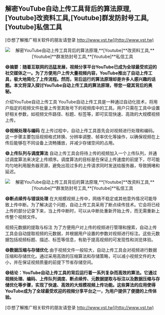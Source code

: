 ## **解密YouTube自动上传工具背后的算法原理,**[Youtube]**改资料工具,**[Youtube]**群发防封号工具,**[Youtube]**私信工具**

[😍想了解推广相关软件的朋友请登录 http://www.vst.tw](http://www.vst.tw)

 <center><img src="https://vst.tw/MP4/tuiguang/png/7.png" alt="解密YouTube自动上传工具背后的算法原理,**[Youtube]**改资料工具,**[Youtube]**群发防封号工具,**[Youtube]**私信工具"></center>

**😄摘要：随着互联网的迅猛发展，视频分享平台YouTube已成为全球最受欢迎的社交媒体之一。为了方便用户上传大量视频内容，YouTube推出了自动上传工具，极大地简化了上传流程。然而，背后运行的算法原理却是许多人感兴趣的话题。本文将深入探讨YouTube自动上传工具的算法原理，带您一窥其背后的奥秘。**

介绍YouTube自动上传工具
YouTube自动上传工具是一种通过自动化技术，将用户指定的视频文件批量上传至其账号下的视频库中的工具。用户只需在工具中设置好相关参数，如视频文件路径、标题、标签等，即可实现快速、高效的大规模视频上传。

**😄视频处理与编码**
在上传过程中，自动上传工具首先会对视频进行处理和编码。这一步骤主要包括视频格式转换、分辨率调整、帧率优化等操作，以确保视频在上传后能够在不同设备上流畅播放，并减少存储空间的占用。

**😄上传队列与调度算法**
自动上传工具会将待上传的视频加入一个上传队列，并通过调度算法来决定上传顺序。调度算法的目标是在保证上传速度的前提下，尽可能均匀地利用服务器资源，避免出现过多的上传请求同时发送给服务器，导致拥堵和延迟。

 <center><img src="https://vst.tw/MP4/tuiguang/png/0.png" alt="解密YouTube自动上传工具背后的算法原理,**[Youtube]**改资料工具,**[Youtube]**群发防封号工具,**[Youtube]**私信工具"></center>

**😄断点续传与错误处理**
在大规模视频上传中，网络不稳定或其他意外情况可能导致上传中断。为了解决这个问题，自动上传工具采用了断点续传技术。它会将已经上传的部分记录下来，当上传中断时，可以从中断处重新开始上传，而无需重新上传整个视频文件。

视频元数据的提取与标注
为了方便用户对上传的视频进行管理和搜索，自动上传工具会自动提取视频的元数据，并根据用户设置的参数对视频进行标注。这些元数据包括视频标题、描述、标签等信息，有助于提高视频的可发现性和浏览体验。

**😄数据压缩与存储优化**
由于视频文件一般较大，自动上传工具会对视频进行数据压缩和存储优化。通过采用高效的压缩算法和存储策略，可以减小视频文件的大小，并在保证视频质量的前提下节省存储空间。

**😄结论：YouTube自动上传工具的背后运行着一系列复杂而高效的算法。它通过视频处理、编码、上传队列调度、断点续传、元数据提取与标注以及数据压缩与存储优化等步骤，实现了快速、高效的大规模视频上传功能。这些算法的应用使得YouTube成为了全球最受欢迎的视频分享平台之一，为用户提供了便捷的上传体验。**

[😍想了解推广相关软件的朋友请登录 http://www.vst.tw](http://www.vst.tw)



